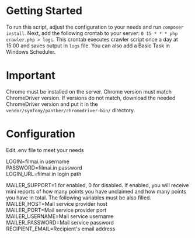 # Getting Started
To run this script, adjust the configuration to your needs and run `composer install`. Next, add the following crontab to your server:
`0 15 * * * php crawler.php > logs`. This crontab executes crawler script once a day at 15:00 and saves output in `logs` file. You can also add a Basic Task in Windows Scheduler.

# Important
Chrome must be installed on the server. Chrome version must match ChromeDriver version. 
If versions do not match, download the needed ChromeDriver version and put it in the `vendor/symfony/panther/chromedriver-bin/` directory.

# Configuration
Edit .env file to meet your needs

LOGIN=filmai.in username  
PASSWORD=filmai.in password  
LOGIN_URL=filmai.in login path  

MAILER_SUPPORT=1 for enabled, 0 for disabled. If enabled, you will receive mini reports of how many points you have unclaimed and how many points you have in total. The following variables must be also filled.  
MAILER_HOST=Mail service provider host  
MAILER_PORT=Mail service provider port  
MAILER_USERNAME=Mail service username  
MAILER_PASSWORD=Mail service password  
RECIPIENT_EMAIL=Recipient's email address  
